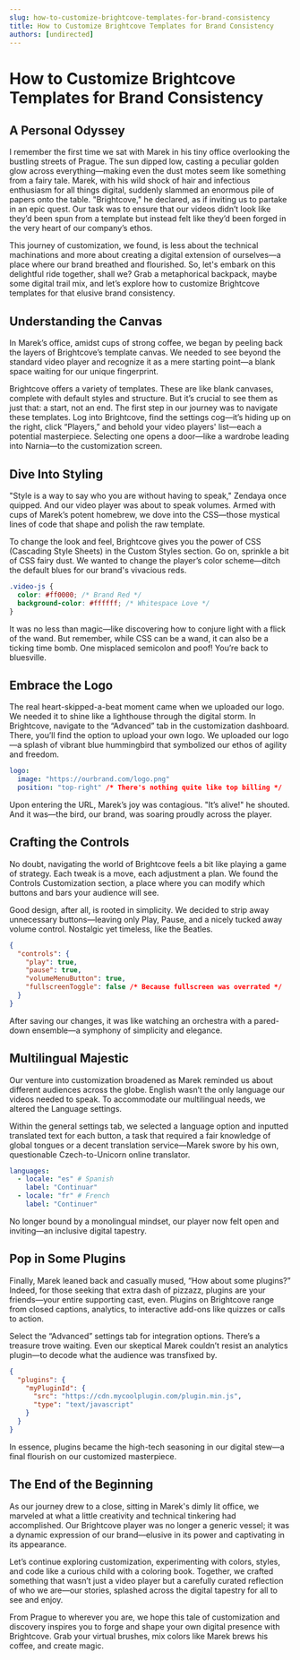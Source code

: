 ```yaml
---
slug: how-to-customize-brightcove-templates-for-brand-consistency
title: How to Customize Brightcove Templates for Brand Consistency
authors: [undirected]
---
```



# How to Customize Brightcove Templates for Brand Consistency 

## A Personal Odyssey

I remember the first time we sat with Marek in his tiny office overlooking the bustling streets of Prague. The sun dipped low, casting a peculiar golden glow across everything—making even the dust motes seem like something from a fairy tale. Marek, with his wild shock of hair and infectious enthusiasm for all things digital, suddenly slammed an enormous pile of papers onto the table. "Brightcove," he declared, as if inviting us to partake in an epic quest. Our task was to ensure that our videos didn’t look like they’d been spun from a template but instead felt like they’d been forged in the very heart of our company’s ethos.

This journey of customization, we found, is less about the technical machinations and more about creating a digital extension of ourselves—a place where our brand breathed and flourished. So, let's embark on this delightful ride together, shall we? Grab a metaphorical backpack, maybe some digital trail mix, and let’s explore how to customize Brightcove templates for that elusive brand consistency.

## Understanding the Canvas

In Marek’s office, amidst cups of strong coffee, we began by peeling back the layers of Brightcove’s template canvas. We needed to see beyond the standard video player and recognize it as a mere starting point—a blank space waiting for our unique fingerprint.

Brightcove offers a variety of templates. These are like blank canvases, complete with default styles and structure. But it’s crucial to see them as just that: a start, not an end. The first step in our journey was to navigate these templates. Log into Brightcove, find the settings cog—it’s hiding up on the right, click “Players,” and behold your video players' list—each a potential masterpiece. Selecting one opens a door—like a wardrobe leading into Narnia—to the customization screen.

## Dive Into Styling

"Style is a way to say who you are without having to speak," Zendaya once quipped. And our video player was about to speak volumes. Armed with cups of Marek’s potent homebrew, we dove into the CSS—those mystical lines of code that shape and polish the raw template.

To change the look and feel, Brightcove gives you the power of CSS (Cascading Style Sheets) in the Custom Styles section. Go on, sprinkle a bit of CSS fairy dust. We wanted to change the player’s color scheme—ditch the default blues for our brand's vivacious reds.

```css
.video-js {
  color: #ff0000; /* Brand Red */
  background-color: #ffffff; /* Whitespace Love */
}
```

It was no less than magic—like discovering how to conjure light with a flick of the wand. But remember, while CSS can be a wand, it can also be a ticking time bomb. One misplaced semicolon and poof! You’re back to bluesville.

## Embrace the Logo

The real heart-skipped-a-beat moment came when we uploaded our logo. We needed it to shine like a lighthouse through the digital storm. In Brightcove, navigate to the “Advanced” tab in the customization dashboard. There, you’ll find the option to upload your own logo. We uploaded our logo—a splash of vibrant blue hummingbird that symbolized our ethos of agility and freedom.

```yaml
logo:
  image: "https://ourbrand.com/logo.png"
  position: "top-right" /* There's nothing quite like top billing */
```

Upon entering the URL, Marek’s joy was contagious. "It’s alive!" he shouted. And it was—the bird, our brand, was soaring proudly across the player.

## Crafting the Controls

No doubt, navigating the world of Brightcove feels a bit like playing a game of strategy. Each tweak is a move, each adjustment a plan. We found the Controls Customization section, a place where you can modify which buttons and bars your audience will see.

Good design, after all, is rooted in simplicity. We decided to strip away unnecessary buttons—leaving only Play, Pause, and a nicely tucked away volume control. Nostalgic yet timeless, like the Beatles.

```json
{
  "controls": {
    "play": true,
    "pause": true,
    "volumeMenuButton": true,
    "fullscreenToggle": false /* Because fullscreen was overrated */
  }
}
```

After saving our changes, it was like watching an orchestra with a pared-down ensemble—a symphony of simplicity and elegance.

## Multilingual Majestic

Our venture into customization broadened as Marek reminded us about different audiences across the globe. English wasn’t the only language our videos needed to speak. To accommodate our multilingual needs, we altered the Language settings.

Within the general settings tab, we selected a language option and inputted translated text for each button, a task that required a fair knowledge of global tongues or a decent translation service—Marek swore by his own, questionable Czech-to-Unicorn online translator.

```yaml
languages:
  - locale: "es" # Spanish
    label: "Continuar"
  - locale: "fr" # French
    label: "Continuer"
```

No longer bound by a monolingual mindset, our player now felt open and inviting—an inclusive digital tapestry.

## Pop in Some Plugins

Finally, Marek leaned back and casually mused, “How about some plugins?” Indeed, for those seeking that extra dash of pizzazz, plugins are your friends—your entire supporting cast, even. Plugins on Brightcove range from closed captions, analytics, to interactive add-ons like quizzes or calls to action.

Select the “Advanced” settings tab for integration options. There’s a treasure trove waiting. Even our skeptical Marek couldn’t resist an analytics plugin—to decode what the audience was transfixed by.

```json
{
  "plugins": {
    "myPluginId": {
      "src": "https://cdn.mycoolplugin.com/plugin.min.js",
      "type": "text/javascript"
    }
  }
}
```

In essence, plugins became the high-tech seasoning in our digital stew—a final flourish on our customized masterpiece.

## The End of the Beginning

As our journey drew to a close, sitting in Marek's dimly lit office, we marveled at what a little creativity and technical tinkering had accomplished. Our Brightcove player was no longer a generic vessel; it was a dynamic expression of our brand—elusive in its power and captivating in its appearance.

Let’s continue exploring customization, experimenting with colors, styles, and code like a curious child with a coloring book. Together, we crafted something that wasn’t just a video player but a carefully curated reflection of who we are—our stories, splashed across the digital tapestry for all to see and enjoy.

From Prague to wherever you are, we hope this tale of customization and discovery inspires you to forge and shape your own digital presence with Brightcove. Grab your virtual brushes, mix colors like Marek brews his coffee, and create magic.
